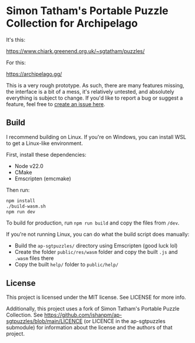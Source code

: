 # Simon Tatham's Portable Puzzle Collection for Archipelago

It's this:

https://www.chiark.greenend.org.uk/~sgtatham/puzzles/

For this:

https://archipelago.gg/

This is a very rough prototype. As such, there are many features missing, the interface is a bit of a mess, it's relatively untested, and absolutely everything is subject to change. If you'd like to report a bug or suggest a feature, feel free to [create an issue here](https://github.com/ishanpm/ap-sgtpuzzles-web/issues).

## Build

I recommend building on Linux. If you're on Windows, you can install WSL to get a Linux-like environment.

First, install these dependencies:
- Node v22.0
- CMake
- Emscripten (emcmake)

Then run:

```sh
npm install
./build-wasm.sh
npm run dev
```

To build for production, run `npm run build` and copy the files from `/dev`.

If you're not running Linux, you can do what the build script does manually:

- Build the `ap-sgtpuzzles/` directory using Emscripten (good luck lol)
- Create the folder `public/res/wasm` folder and copy the built `.js` and `.wasm` files there
- Copy the built `help/` folder to `public/help/`

## License

This project is licensed under the MIT license. See LICENSE for more info.

Additionally, this project uses a fork of Simon Tatham's Portable Puzzle Collection. See https://github.com/ishanpm/ap-sgtpuzzles/blob/main/LICENCE (or LICENCE in the ap-sgtpuzzles submodule) for information about the license and the authors of that project.
